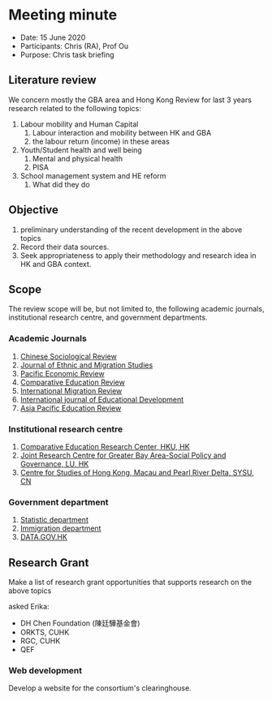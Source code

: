 # Meeting minute

- Date: 15 June 2020
- Participants: Chris (RA), Prof Ou
- Purpose: Chris task briefing

## Literature review

We concern mostly the GBA area and Hong Kong
Review for last 3 years research related to the following topics:

1. Labour mobility and Human Capital
   1. Labour interaction and mobility between HK and GBA
   2. the labour return (income) in these areas
2. Youth/Student health and well being
   1. Mental and physical health
   2. PISA
3. School management system and HE reform
   1. What did they do

## Objective

1. preliminary understanding of the recent development in the above topics
2. Record their data sources.
3. Seek appropriateness to apply their methodology and research idea in HK and GBA context.

## Scope

The review scope will be, but not limited to, the following academic journals, institutional research centre, and government departments.

### Academic Journals

1. [Chinese Sociological Review](https://www.tandfonline.com/toc/mcsa20/current)
2. [Journal of Ethnic and Migration Studies](https://www.tandfonline.com/toc/cjms20/current)
3. [Pacific Economic Review](https://onlinelibrary.wiley.com/journal/14680106)
4. [Comparative Education Review](https://www.jstor.org/journal/compeducrevi)
5. [International Migration Review](https://journals.sagepub.com/home/mrx)
6. [International journal of Educational Development](https://www.sciencedirect.com/journal/international-journal-of-educational-development)
7. [Asia Pacific Education Review](https://www.springer.com/journal/12564)

### Institutional research centre

1. [Comparative Education Research Center, HKU, HK](https://cerc.edu.hku.hk/)
2. [Joint Research Centre for Greater Bay Area-Social Policy and Governance, LU, HK](https://www.ln.edu.hk/cgba/about.php)
3. [Centre for Studies of Hong Kong, Macau and Pearl River Delta, SYSU, CN](http://www.dupad.hku.hk/hkprd/info/english/index.htm)

### Government department

1. [Statistic department](https://www.censtatd.gov.hk/home/)
2. [Immigration department](https://www.immd.gov.hk/eng/)
3. [DATA.GOV.HK](https://data.gov.hk/en/)

## Research Grant

Make a list of research grant opportunities that supports research on the above topics

asked Erika:

- DH Chen Foundation (陳廷驊基金會)
- ORKTS, CUHK
- RGC, CUHK
- QEF

### Web development

Develop a website for the consortium's clearinghouse.
